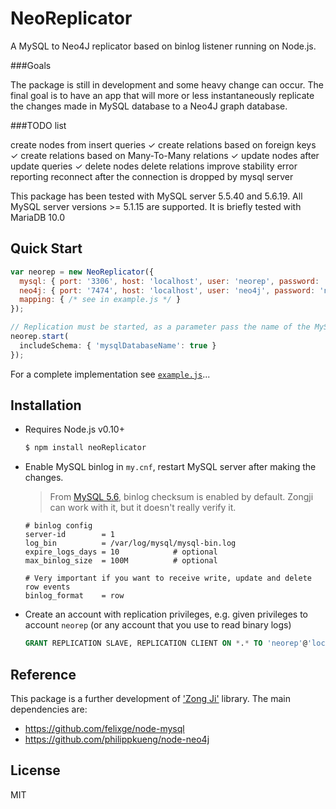 # NeoReplicator
A MySQL to Neo4J replicator based on binlog listener running on Node.js.

###Goals

The package is still in development and some heavy change can occur.
The final goal is to have an app that will more or less instantaneously replicate the changes made in MySQL database to a Neo4J graph database.

###TODO list

create nodes from insert queries ✓
create relations based on foreign keys ✓
create relations based on Many-To-Many relations ✓
update nodes after update queries ✓
delete nodes
delete relations
improve stability
error reporting
reconnect after the connection is dropped by mysql server

This package has been tested with MySQL server 5.5.40 and 5.6.19. All MySQL server versions >= 5.1.15 are supported.
It is briefly tested with MariaDB 10.0

## Quick Start

```javascript
var neorep = new NeoReplicator({
  mysql: { port: '3306', host: 'localhost', user: 'neorep', password: 'neorep' },
  neo4j: { port: '7474', host: 'localhost', user: 'neo4j', password: 'neo4j' },
  mapping: { /* see in example.js */ }
});

// Replication must be started, as a parameter pass the name of the MySQL database to replicate
neorep.start(
  includeSchema: { 'mysqlDatabaseName': true }
});
```

For a complete implementation see [`example.js`](example.js)...

## Installation

* Requires Node.js v0.10+

  ```bash
  $ npm install neoReplicator
  ```

* Enable MySQL binlog in `my.cnf`, restart MySQL server after making the changes.
  > From [MySQL 5.6](https://dev.mysql.com/doc/refman/5.6/en/replication-options-binary-log.html), binlog checksum is enabled by default. Zongji can work with it, but it doesn't really verify it.

  ```
  # binlog config
  server-id        = 1
  log_bin          = /var/log/mysql/mysql-bin.log
  expire_logs_days = 10            # optional
  max_binlog_size  = 100M          # optional

  # Very important if you want to receive write, update and delete row events
  binlog_format    = row
  ```
* Create an account with replication privileges, e.g. given privileges to account `neorep` (or any account that you use to read binary logs)

  ```sql
  GRANT REPLICATION SLAVE, REPLICATION CLIENT ON *.* TO 'neorep'@'localhost'
  ```

## Reference

This package is a further development of ['Zong Ji'](https://github.com/nevill/zongji) library.
The main dependencies are:

* https://github.com/felixge/node-mysql
* https://github.com/philippkueng/node-neo4j

## License
MIT
